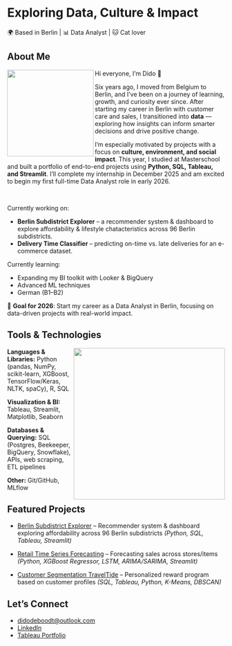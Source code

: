 # Exploring Data, Culture & Impact 

🌍 Based in Berlin | 📊 Data Analyst | 🐱 Cat lover  

## About Me

<img align="left" src="https://github.com/user-attachments/assets/d5d80ced-ce8c-4961-ad18-0a153caee332" width="200"/>


Hi everyone, I’m Dido 👋  

Six years ago, I moved from Belgium to Berlin, and I’ve been on a journey of learning, growth, and curiosity ever since. After starting my career in Berlin with customer care and sales, I transitioned into **data** — exploring how insights can inform smarter decisions and drive positive change.  

I’m especially motivated by projects with a focus on **culture, environment, and social impact**. This year, I studied at Masterschool and built a portfolio of end-to-end projects using **Python, SQL, Tableau, and Streamlit**. I’ll complete my internship in December 2025 and am excited to begin my first full-time Data Analyst role in early 2026.  

<br clear="left"/>


Currently working on:  
  - **Berlin Subdistrict Explorer** – a recommender system & dashboard to explore affordability & lifestyle chatacteristics across 96 Berlin subdistricts.  
  - **Delivery Time Classifier** – predicting on-time vs. late deliveries for an e-commerce dataset.

Currently learning:
  - Expanding my BI toolkit with Looker & BigQuery
  - Advanced ML techniques  
  - German (B1–B2)  

🎯 **Goal for 2026**: Start my career as a Data Analyst in Berlin, focusing on data-driven projects with real-world impact.

## Tools & Technologies

<img align="right" src="https://github-readme-stats.vercel.app/api/top-langs/?username=Dido-D-B&layout=compact&theme=dracula" width="350"/>

**Languages & Libraries:** Python (pandas, NumPy, scikit-learn, XGBoost, TensorFlow/Keras, NLTK, spaCy), R, SQL  

**Visualization & BI:** Tableau, Streamlit, Matplotlib, Seaborn  

**Databases & Querying:** SQL (Postgres, Beekeeper, BigQuery, Snowflake), APIs, web scraping, ETL pipelines  

**Other:** Git/GitHub, MLflow  

## Featured Projects

- [Berlin Subdistrict Explorer](https://github.com/Dido-D-B/Berlin_Housing_Recommender) – Recommender system & dashboard exploring affordability across 96 Berlin subdistricts
  *(Python, SQL, Tableau, Streamlit)*
  
- [Retail Time Series Forecasting](https://github.com/Dido-D-B/Retail_TimeSeries_Forecasting_Project) – Forecasting sales across stores/items
  *(Python, XGBoost Regressor, LSTM, ARIMA/SARIMA, Streamlit)*
  
- [Customer Segmentation TravelTide](https://github.com/Dido-D-B/TravelTide_Customer_Segmentation) – Personalized reward program based on customer profiles
  *(SQL, Tableau, Python, K-Means, DBSCAN)*

## Let’s Connect

- didodeboodt@outlook.com
- [LinkedIn](https://www.linkedin.com/in/dido-de-boodt/)
- [Tableau Portfolio](https://public.tableau.com/app/profile/dido.de.boodt/vizzes)
